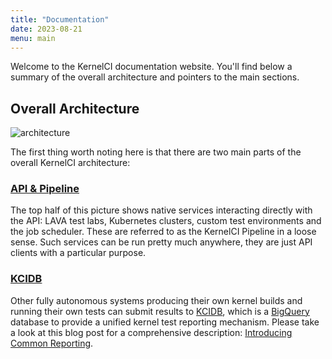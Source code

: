 ```yaml
---
title: "Documentation"
date: 2023-08-21
menu: main
---
```


Welcome to the KernelCI documentation website.  You'll find below a summary of
the overall architecture and pointers to the main sections.

## Overall Architecture

![architecture](/image/kernelci-architecture.png)

The first thing worth noting here is that there are two main parts of the
overall KernelCI architecture:

### [API & Pipeline](/docs/api)

The top half of this picture shows native services interacting directly with
the API: LAVA test labs, Kubernetes clusters, custom test environments and the
job scheduler.  These are referred to as the KernelCI Pipeline in a loose
sense.  Such services can be run pretty much anywhere, they are just API
clients with a particular purpose.

### [KCIDB](/docs/kcidb)

Other fully autonomous systems producing their own kernel builds and running
their own tests can submit results to
[KCIDB](/docs/kcidb), which is a
[BigQuery](https://cloud.google.com/bigquery) database to provide a unified
kernel test reporting mechanism.  Please take a look at this blog post for a
comprehensive description: [Introducing Common
Reporting](https://foundation.kernelci.org/blog/2020/08/21/introducing-common-reporting/).
